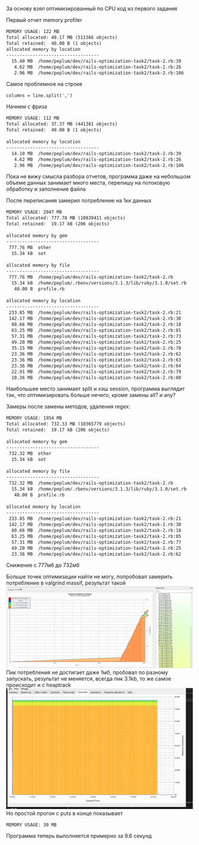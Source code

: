 За основу взял оптимизированный по CPU код из первого задания

Первый отчет memory profiler
```
MEMORY USAGE: 122 MB
Total allocated: 40.17 MB (511366 objects)
Total retained:  40.00 B (1 objects)
allocated memory by location
-----------------------------------
  15.40 MB  /home/peplum/dev/rails-optimization-task2/task-2.rb:39
   4.62 MB  /home/peplum/dev/rails-optimization-task2/task-2.rb:26
   2.96 MB  /home/peplum/dev/rails-optimization-task2/task-2.rb:106
```

Самое проблемное на строке
```
columns = line.split(',')
```
Начнем с фриза
```
MEMORY USAGE: 112 MB
Total allocated: 37.37 MB (441381 objects)
Total retained:  40.00 B (1 objects)

allocated memory by location
-----------------------------------
  14.10 MB  /home/peplum/dev/rails-optimization-task2/task-2.rb:39
   4.62 MB  /home/peplum/dev/rails-optimization-task2/task-2.rb:26
   2.96 MB  /home/peplum/dev/rails-optimization-task2/task-2.rb:106
```
Пока не вижу смысла разбора отчетов, программа даже на небольшом объеме данных занимает много места, перепишу на потоковую обработку и заполнение файла

После переписания замерил потребление на 1кк данных
```
MEMORY USAGE: 2047 MB
Total allocated: 777.78 MB (10839411 objects)
Total retained:  19.17 kB (206 objects)

allocated memory by gem
-----------------------------------
 777.76 MB  other
  15.34 kB  set

allocated memory by file
-----------------------------------
 777.76 MB  /home/peplum/dev/rails-optimization-task2/task-2.rb
  15.34 kB  /home/peplum/.rbenv/versions/3.1.3/lib/ruby/3.1.0/set.rb
   40.00 B  profile.rb

allocated memory by location
-----------------------------------
 233.85 MB  /home/peplum/dev/rails-optimization-task2/task-2.rb:21
 142.17 MB  /home/peplum/dev/rails-optimization-task2/task-2.rb:30
  80.66 MB  /home/peplum/dev/rails-optimization-task2/task-2.rb:18
  63.25 MB  /home/peplum/dev/rails-optimization-task2/task-2.rb:81
  57.31 MB  /home/peplum/dev/rails-optimization-task2/task-2.rb:73
  49.20 MB  /home/peplum/dev/rails-optimization-task2/task-2.rb:25
  35.15 MB  /home/peplum/dev/rails-optimization-task2/task-2.rb:78
  23.36 MB  /home/peplum/dev/rails-optimization-task2/task-2.rb:62
  23.36 MB  /home/peplum/dev/rails-optimization-task2/task-2.rb:63
  23.36 MB  /home/peplum/dev/rails-optimization-task2/task-2.rb:64
  22.91 MB  /home/peplum/dev/rails-optimization-task2/task-2.rb:79
  10.36 MB  /home/peplum/dev/rails-optimization-task2/task-2.rb:80
```
Наибольшее место занимает split и хэш session, программа выглядит так, что оптимизировать больше нечего, кроме замены all? и any?

Замеры после замены методов, удаления regex:
```
MEMORY USAGE: 1954 MB
Total allocated: 732.33 MB (10365779 objects)
Total retained:  19.17 kB (206 objects)

allocated memory by gem
-----------------------------------
 732.32 MB  other
  15.34 kB  set

allocated memory by file
-----------------------------------
 732.32 MB  /home/peplum/dev/rails-optimization-task2/task-2.rb
  15.34 kB  /home/peplum/.rbenv/versions/3.1.3/lib/ruby/3.1.0/set.rb
   40.00 B  profile.rb

allocated memory by location
-----------------------------------
 233.85 MB  /home/peplum/dev/rails-optimization-task2/task-2.rb:21
 142.17 MB  /home/peplum/dev/rails-optimization-task2/task-2.rb:30
  80.66 MB  /home/peplum/dev/rails-optimization-task2/task-2.rb:18
  63.25 MB  /home/peplum/dev/rails-optimization-task2/task-2.rb:85
  57.31 MB  /home/peplum/dev/rails-optimization-task2/task-2.rb:77
  49.20 MB  /home/peplum/dev/rails-optimization-task2/task-2.rb:25
  23.36 MB  /home/peplum/dev/rails-optimization-task2/task-2.rb:62
```
Снижение с 777мб до 732мб

Больше точек оптимизации найти не могу, попробовал замерить потребление в valgrind massif, результат такой
![Alt text](<images/Screenshot from 2023-10-29 19-00-19.png>)
Пик потребления не достигает даже 1мб, пробовал по разному запускать, результат не меняется, всегда пик 3.1kb, то же самое происходит и с heaptrack
![Alt text](<images/Screenshot from 2023-10-29 19-02-30.png>)
Но простой прогон с puts в конце показывает
```
MEMORY USAGE: 30 MB
```
Программа теперь выполняется примерно за 9.6 секунд
